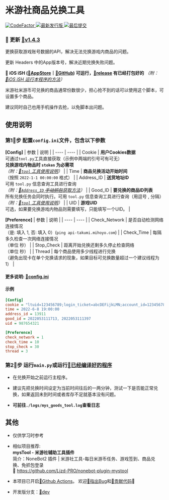 # 米游社商品兑换工具
<div>
  <a href="https://www.codefactor.io/repository/github/ljzd-pro/mys_goods_tool" target="_blank">
    <img alt="CodeFactor" src="https://www.codefactor.io/repository/github/ljzd-pro/mys_goods_tool/badge?style=for-the-badge">
  </a>
  <a href="https://github.com/Ljzd-PRO/Mys_Goods_Tool/releases/latest" target="_blank">
    <img alt="最新发行版" src="https://img.shields.io/github/v/release/Ljzd-PRO/Mys_Goods_Tool?logo=python&style=for-the-badge">
  </a>
  <a href="https://github.com/Ljzd-PRO/Mys_Goods_Tool/commits/" target="_blank">
    <img alt="最后提交" src="https://img.shields.io/github/last-commit/Ljzd-PRO/Mys_Goods_Tool?style=for-the-badge">
  </a>
</div>

### 🎉 更新 [🔗v1.4.3](https://github.com/Ljzd-PRO/Mys_Goods_Tool/releases/tag/v1.4.3)

更换获取游戏账号数据的API，解决无法兑换游戏内商品的问题。

更新 Headers 中的App版本号，解决近期兑换失败问题。

**🎉 iOS
iSH ([🔗AppStore](https://apps.apple.com/us/app/ish-shell/id1436902243)｜[🔗GitHub](https://github.com/ish-app/ish))
可运行，[🔗release](https://github.com/Ljzd-PRO/Mys_Goods_Tool/releases) 有已经打包好的**
*（附：[🔗iOS iSH 运行本程序的方法](./Docs/iSH.md)）*

米游社米游币可兑换的商品通常份数很少，担心抢不到的话可以使用这个脚本，可设置多个商品。

建议同时自己也用手机操作去抢，以免脚本出问题。

## 使用说明

### 第1⃣️步 配置`config.ini`文件，包含以下参数

**[Config]**
|  参数   | 说明  |
|  ----  | ----  |
| Cookie | **用户Cookies数据**<br>可通过`tool.py`工具直接获取（示例中两端的引号可有可无）<br>**兑换游戏内物品时 `stoken` 为必需项**<br>*（附：[🔗`tool` 工具使用说明](./Docs/tool.md)）* |
| Time | **商品兑换活动开始时间**<br>（按照 `2022-1-1 00:00:00` 格式） |
| Address_ID | **送货地址ID**<br>可用 `tool.py` 信息查询工具进行查询<br>*（附：[🔗`Address_ID` ~~手动抓包~~获取方法](./Docs/Address_ID.md)）* |
| Good_ID | **要兑换的商品ID列表**<br>所有兑换任务会同时执行。可用 `tool.py` 信息查询工具进行查询（用逗号 , 分隔）<br>*（附：[🔗`tool` 工具使用说明](./Docs/tool.md)）* |
| UID | **游戏UID**<br>可选，如果要兑换游戏内物品则需要填写，只能填写一个UID。 |

**[Preference]**
|  参数   | 说明  |
|  ----  | ----  |
| Check_Network | 是否自动检测网络连接情况<br>（是: 填入 1, 否: 填入 0）(`ping api-takumi.mihoyo.com`) |
| Check_Time | 每隔多久检查一次网络连接情况<br>（单位 秒） |
| Stop_Check | 距离开始兑换还剩多久停止检查网络<br>（单位 秒） |
| Thread | 每个商品使用多少线程进行兑换<br>（避免出现卡在单个兑换请求的现象，如果目标可兑换数量超过一个建议线程为1） |

#### **更多说明: [🔗config.ini](./config.ini)**
#### **示例**
```ini
[Config]
cookie = "ltuid=123456789;login_ticket=abcDEFijkLMN;account_id=123456789;ltoken=DEFijkLMNabc;cookie_token=ijkLMNabcDEF;stoken=LMNabcDEFijk;"
time = 2022-6-8 19:00:00
address_id = 13911
good_id = 2022053111713, 2022053111397
uid = 987654321

[Preference]
check_network = 1
check_time = 10
stop_check = 30
thread = 3
```

### 第2⃣️步 运行`main.py`或运行[🔗已经编译好的程序](https://github.com/Ljzd-PRO/Mys_Goods_Tool/releases)

- 在兑换开始之前运行主程序。

- 建议先把兑换时间设定为当前时间往后的一两分钟，测试一下是否能正常兑换，如果返回未到时间或者库存不足就基本没有问题。

- **可前往`./logs/mys_goods_tool.log`查看日志**

## 其他
- 仅供学习时参考

- 相似项目推荐:  \
**mysTool - 米游社辅助工具插件**  \
简介：NoneBot2 插件 | 米游社工具-每日米游币任务、游戏签到、商品兑换、免抓包登录  \
🔗 https://github.com/Ljzd-PRO/nonebot-plugin-mystool

- 本项目已开启[🔗Github Actions](https://github.com/Ljzd-PRO/Mys_Goods_Tool/actions)。
欢迎[🔗指出Bug](https://github.com/Ljzd-PRO/Mys_Goods_Tool/issues)和[🔗贡献代码](https://github.com/Ljzd-PRO/Mys_Goods_Tool/pulls)👏

- 开发版分支：[🔗dev](https://github.com/Ljzd-PRO/Mys_Goods_Tool/tree/dev/)
